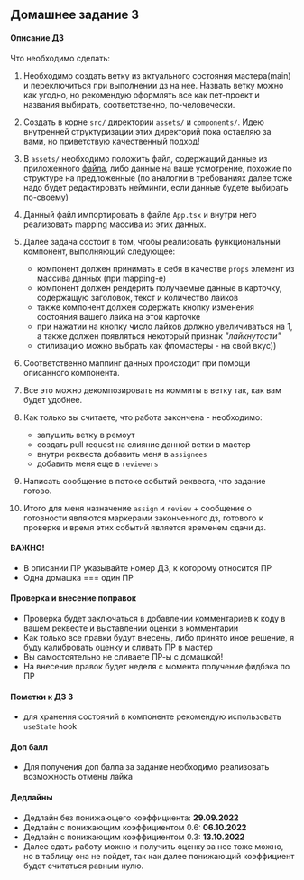 ## Домашнее задание 3

#### Описание ДЗ

Что необходимо сделать:

1) Необходимо создать ветку из актуального состояния мастера(main) и переключиться при выполнении дз на нее. 
   Назвать ветку можно как угодно, но рекомендую оформлять все как пет-проект и названия выбирать,
   соответственно, по-человечески.

2) Создать в корне `src/` директории `assets/` и `components/`. 
   Идею внутренней структуризации этих директорий пока оставляю за вами, но приветствую качественный подход!
   
3) В `assets/` необходимо положить файл, содержащий данные из приложенного [файла](mock-data.json), 
   либо данные на ваше усмотрение, похожие по структуре на предложенные
   (по аналогии в требованиях далее тоже надо будет редактировать нейминги, если данные будете выбирать по-своему)
   
4) Данный файл импортировать в файле `App.tsx` и внутри него реализовать mapping массива из этих данных.
   
5) Далее задача состоит в том, чтобы реализовать функциональный компонент, выполняющий следующее:
    
    - компонент должен принимать в себя в качестве `props` элемент из массива данных (при mapping-е)
    - компонент должен рендерить получаемые данные в карточку, содержащую заголовок, текст и количество лайков
    - также компонент должен содержать кнопку изменения состояния вашего лайка на этой карточке
    - при нажатии на кнопку число лайков должно увеличиваться на 1, 
      а также должен появляться некоторый признак *"лайкнутости"*
    - стилизацию можно выбрать как фломастеры - на свой вкус))
    
6) Соответственно маппинг данных происходит при помощи описанного компонента.

7) Все это можно декомпозировать на коммиты в ветку так, как вам будет удобнее.

8) Как только вы считаете, что работа закончена - необходимо:
   
    - запушить ветку в ремоут
    - создать pull request на слияние данной ветки в мастер
    - внутри реквеста добавить меня в `assignees`
    - добавить меня еще в `reviewers`
    
9) Написать сообщение в потоке событий реквеста, что задание готово.

10) Итого для меня назначение `assign` и `review` + сообщение о готовности являются маркерами законченного дз, 
    готового к проверке и время этих событий является временем сдачи дз.
    

#### ВАЖНО!

- В описании ПР указывайте номер ДЗ, к которому относится ПР
- Одна домашка === один ПР


#### Проверка и внесение поправок

- Проверка будет заключаться в добавлении комментариев к коду в вашем реквесте и выставлении оценки в комментарии
- Как только все правки будут внесены, либо принято иное решение, я буду калибровать оценку и сливать ПР в мастер
- Вы самостоятельно не сливаете ПР-ы с домашкой!
- На внесение правок будет неделя с момента получение фидбэка по ПР


#### Пометки к ДЗ 3

- для хранения состояний в компоненте рекомендую использовать `useState` hook


#### Доп балл

- Для получения доп балла за задание необходимо реализовать возможность отмены лайка
    

#### Дедлайны

- Дедлайн без понижающего коэффициента: **29.09.2022**
- Дедлайн с понижающим коэффициентом 0.6: **06.10.2022**
- Дедлайн с понижающим коэффициентом 0.3: **13.10.2022**
- Далее сдать работу можно и получить оценку за нее тоже можно, но в таблицу она не пойдет,
  так как далее понижающий коэффициент будет считаться равным нулю.
  